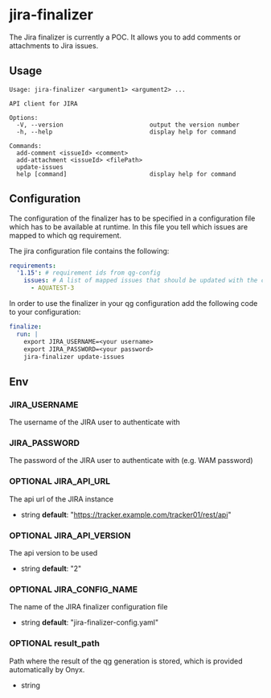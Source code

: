 <!--
SPDX-FileCopyrightText: 2024 grow platform GmbH

SPDX-License-Identifier: MIT
-->

# jira-finalizer

The Jira finalizer is currently a POC.
It allows you to add comments or attachments to Jira issues.

## Usage

```plain
Usage: jira-finalizer <argument1> <argument2> ...

API client for JIRA

Options:
  -V, --version                        output the version number
  -h, --help                           display help for command

Commands:
  add-comment <issueId> <comment>
  add-attachment <issueId> <filePath>
  update-issues
  help [command]                       display help for command
```

## Configuration

The configuration of the finalizer has to be specified in a configuration file which has to be available at runtime.
In this file you tell which issues are mapped to which qg requirement.

The jira configuration file contains the following:

```yaml
requirements:
  '1.15': # requirement ids from qg-config
    issues: # A list of mapped issues that should be updated with the content of the requirement result.
      - AQUATEST-3
```

In order to use the finalizer in your qg configuration add the following code to your configuration:

```yaml
finalize:
  run: |
    export JIRA_USERNAME=<your username> 
    export JIRA_PASSWORD=<your password>
    jira-finalizer update-issues
```

## Env

### JIRA_USERNAME

The username of the JIRA user to authenticate with

### JIRA_PASSWORD

The password of the JIRA user to authenticate with (e.g. WAM password)

### OPTIONAL JIRA_API_URL

The api url of the JIRA instance

- string
  **default**: "https://tracker.example.com/tracker01/rest/api"

### OPTIONAL JIRA_API_VERSION

The api version to be used

- string
  **default**: "2"

### OPTIONAL JIRA_CONFIG_NAME

The name of the JIRA finalizer configuration file

- string
  **default**: "jira-finalizer-config.yaml"

### OPTIONAL result_path

Path where the result of the qg generation is stored, which is provided automatically by Onyx.

- string
